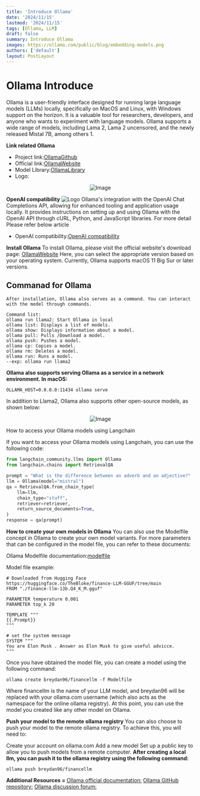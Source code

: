 ```yaml
---
title: 'Introduce Ollama'
date: '2024/11/15'
lastmod: '2024/11/15'
tags: [Ollama, LLM]
draft: false
summary: Introduce Ollama
images: https://ollama.com/public/blog/embedding-models.png
authors: ['default']
layout: PostLayout
---
```


# Ollama Introduce
Ollama is a user-friendly interface designed for running large language models (LLMs) locally, specifically on MacOS and Linux, with Windows support on the horizon. It is a valuable tool for researchers, developers, and anyone who wants to experiment with language models. Ollama supports a wide range of models, including Lama 2, Lama 2 uncensored, and the newly released Mistal 7B, among others 1.

**Link related Ollama**
- Project link:[OllamaGithub](https://github.com/ollama/ollama)  
- Official link:[OllamaWebsite](https://ollama.com/)
- Model Library:[OllamaLibrary](https://ollama.com/library)
- Logo:
<p align="center">
  <img src="https://ollama.com/public/ollama.png" alt="Image" />
</p>

**OpenAI compatibility**
![Logo](https://ollama.com/public/blog/openai.png)
Ollama's integration with the OpenAI Chat Completions API, allowing for enhanced tooling and application usage locally. It provides instructions on setting up and using Ollama with the OpenAI API through cURL, Python, and JavaScript libraries. 
For more detail Please refer below article
- OpenAI compatibility:[OpenAI compatibility](https://ollama.com/blog/openai-compatibility)

**Install Ollama**
To install Ollama, please visit the official website's download page: [OllamaWebsite](https://ollama.com/download) Here, you can select the appropriate version based on your operating system. Currently, Ollama supports macOS 11 Big Sur or later versions.

## Commanad for Ollama

```linux
After installation, Ollama also serves as a command. You can interact with the model through commands.

Command list:
ollama run llama2: Start Ollama in local
ollama list: Displays a list of models.
ollama show: Displays information about a model.
ollama pull: Pulls /Download a model.
ollama push: Pushes a model.
ollama cp: Copies a model.
ollama rm: Deletes a model.
ollama run: Runs a model.
--exp: ollama run llama2
```
**Ollama also supports serving Ollama as a service in a network environment. In macOS:**
```linux
OLLAMA_HOST=0.0.0.0:11434 ollama serve
```

In addition to Llama2, Ollama also supports other open-source models, as shown below:

<p align="center">
  <img src="/static/images/c1e12300dcd04b88a4f9f348ee6758b4.png" alt="Image" />
</p>

How to access your Ollama models using Langchain

If you want to access your Ollama models using Langchain, you can use the following code:

```python
from langchain_community.llms import Ollama
from langchain.chains import RetrievalQA

prompt = "What is the difference between an adverb and an adjective?"
llm = Ollama(model="mistral")
qa = RetrievalQA.from_chain_type(
    llm=llm,
    chain_type="stuff",
    retriever=retriever,
    return_source_documents=True,
)
response = qa(prompt)

```

**How to create your own models in Ollama**
You can also use the Modelfile concept in Ollama to create your own model variants. For more parameters that can be configured in the model file, you can refer to these documents:

Ollama Modelfile documentation:[modelfile](https://github.com/ollama/ollama/blob/main/docs/modelfile.md)

Model file example:
```
# Downloaded from Hugging Face https://huggingface.co/TheBloke/finance-LLM-GGUF/tree/main
FROM "./finance-llm-13b.Q4_K_M.gguf"

PARAMETER temperature 0.001
PARAMETER top_k 20

TEMPLATE """
{{.Prompt}}
"""

# set the system message
SYSTEM """
You are Elon Musk . Answer as Elon Musk to give useful advicce.
"""
```

Once you have obtained the model file, you can create a model using the following command:

```
ollama create breydan96/financellm -f Modelfile
```

Where financellm is the name of your LLM model, and breydan96 will be replaced with your ollama.com username (which also acts as the namespace for the online ollama registry). At this point, you can use the model you created like any other model on Ollama.

**Push your model to the remote ollama registry**
You can also choose to push your model to the remote ollama registry. To achieve this, you will need to:

Create your account on ollama.com
Add a new model
Set up a public key to allow you to push models from a remote computer.
**After creating a local llm, you can push it to the ollama registry using the following command:**

```
ollama push breydan96/financellm
```

**Additional Resources =**
[Ollama official documentation:](https://github.com/ollama/ollama/blob/main/docs/api.md)
[Ollama GitHub repository:](https://github.com/ollama/ollama)
[Ollama discussion forum:](https://github.com/ollama/ollama/issues/2443)